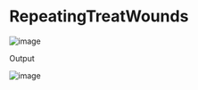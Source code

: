 # RepeatingTreatWounds

![image](https://github.com/user-attachments/assets/426272c7-eac1-4ecf-8d93-468ff2ba5603)


Output

![image](https://github.com/user-attachments/assets/c1d058a0-f742-4e74-8750-8b3921873d66)
